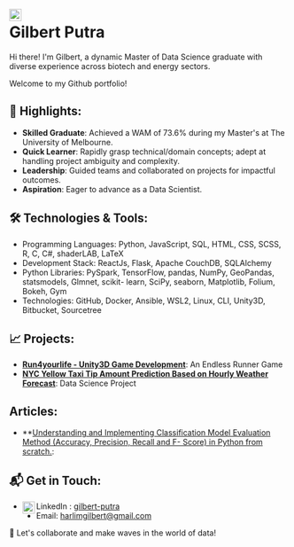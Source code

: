 <a href="https://www.linkedin.com/in/gilbert-putra/"><img align="left" width="22px" src=https://github.com/FortAwesome/Font-Awesome/blob/6.x/svgs/brands/linkedin.svg /></a>


# Gilbert Putra

Hi there! I'm Gilbert, a dynamic Master of Data Science graduate with diverse experience across biotech and energy sectors.

Welcome to my Github portfolio!

## 🌟 Highlights:

- **Skilled Graduate**: Achieved a WAM of 73.6% during my Master's at The University of Melbourne.
- **Quick Learner**: Rapidly grasp technical/domain concepts; adept at handling project ambiguity and complexity.
- **Leadership**: Guided teams and collaborated on projects for impactful outcomes.
- **Aspiration**: Eager to advance as a Data Scientist.

## 🛠 Technologies & Tools:

- Programming Languages: Python, JavaScript, SQL, HTML, CSS, SCSS, R, C, C#, shaderLAB, LaTeX
- Development Stack: ReactJs, Flask, Apache CouchDB, SQLAlchemy
- Python Libraries: PySpark, TensorFlow, pandas, NumPy, GeoPandas, statsmodels, Glmnet, scikit- learn, SciPy, seaborn, Matplotlib, Folium, Bokeh, Gym
- Technologies: GitHub, Docker, Ansible, WSL2, Linux, CLI, Unity3D, Bitbucket, Sourcetree

## 📈 Projects:

- **[Run4yourlife - Unity3D Game Development](https://drive.google.com/file/d/189VBfLyFgp0B8fROGil_d8-Fo_Qcnvm7/view?usp=sharing)**: An Endless Runner Game
- **[NYC Yellow Taxi Tip Amount Prediction Based on Hourly Weather Forecast](https://github.com/gilberthputra/nyc-tlc.git)**: Data Science Project

## Articles:
- **[Understanding and Implementing Classification Model Evaluation Method (Accuracy, Precision, Recall and F- Score) in Python from scratch.](https://medium.com/@gilbertputra/understanding-and-implementing-classification-model-evaluation-method-accuracy-precision-recall-d5b611e714ba): 

## 📬 Get in Touch:

- LinkedIn <img align="left" width="22px" src=https://github.com/FortAwesome/Font-Awesome/blob/6.x/svgs/brands/linkedin.svg /> : [gilbert-putra](https://linkedin.com/in/gilbert-putra)
- Email: harlimgilbert@gmail.com

🤙 Let's collaborate and make waves in the world of data!

